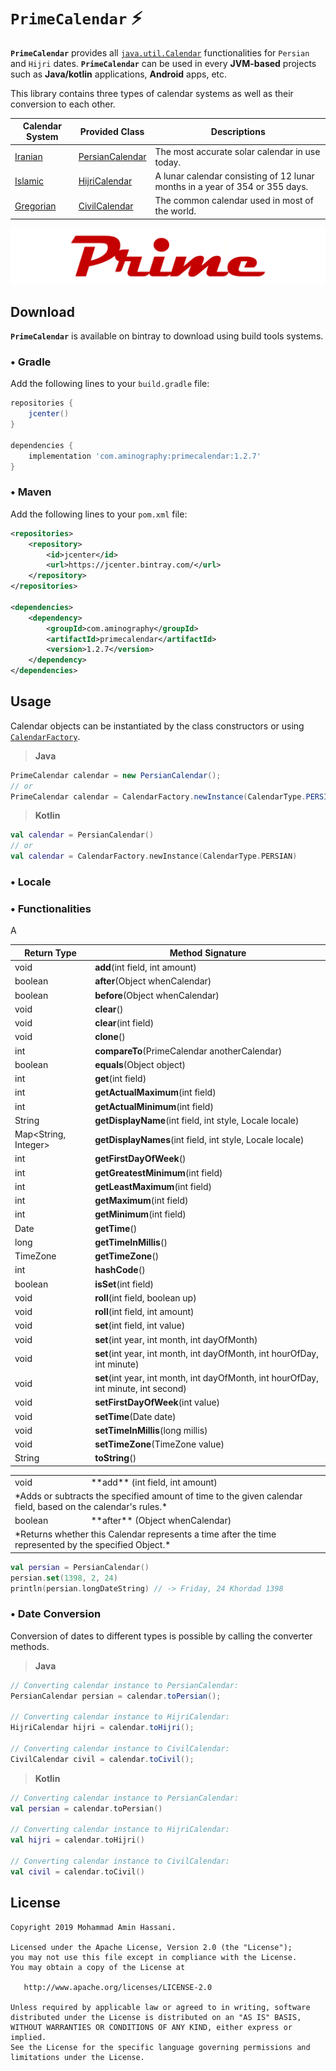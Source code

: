 # `PrimeCalendar` :zap:

**`PrimeCalendar`** provides all [`java.util.Calendar`](https://docs.oracle.com/javase/7/docs/api/java/util/Calendar.html) functionalities for `Persian` and `Hijri` dates.
**`PrimeCalendar`** can be used in every **JVM-based** projects such as **Java/kotlin** applications, **Android** apps, etc.

This library contains three types of calendar systems as well as their conversion to each other.

  | Calendar System | Provided Class | Descriptions |
  | --- | --- | --- |
  |[Iranian](https://en.wikipedia.org/wiki/Iranian_calendars)| [PersianCalendar](https://github.com/aminography/PrimeCalendar/blob/master/library/src/main/java/com/aminography/primecalendar/persian/PersianCalendar.kt) | The most accurate solar calendar in use today. |
  |[Islamic](https://en.wikipedia.org/wiki/Islamic_calendar)| [HijriCalendar](https://github.com/aminography/PrimeCalendar/blob/master/library/src/main/java/com/aminography/primecalendar/hijri/HijriCalendar.kt) | A lunar calendar consisting of 12 lunar months in a year of 354 or 355 days. |
  |[Gregorian](https://en.wikipedia.org/wiki/Gregorian_calendar)| [CivilCalendar](https://github.com/aminography/PrimeCalendar/blob/master/library/src/main/java/com/aminography/primecalendar/civil/CivilCalendar.kt) | The common calendar used in most of the world. |

![](static/prime_logo.png)
  
Download
--------
**`PrimeCalendar`** is available on bintray to download using build tools systems.

### • Gradle
Add the following lines to your `build.gradle` file:

```gradle
repositories {
    jcenter()
}
  
dependencies {
    implementation 'com.aminography:primecalendar:1.2.7'
}
```

### • Maven
Add the following lines to your `pom.xml` file:

```xml
<repositories>
    <repository>
        <id>jcenter</id>
        <url>https://jcenter.bintray.com/</url>
    </repository>
</repositories>

<dependencies>
    <dependency>
        <groupId>com.aminography</groupId>
        <artifactId>primecalendar</artifactId>
        <version>1.2.7</version>
    </dependency>
</dependencies>
```

Usage
-----
Calendar objects can be instantiated by the class constructors or using [`CalendarFactory`](https://github.com/aminography/PrimeCalendar/blob/master/library/src/main/java/com/aminography/primecalendar/common/CalendarFactory.kt).

> **Java**
```java
PrimeCalendar calendar = new PersianCalendar();
// or
PrimeCalendar calendar = CalendarFactory.newInstance(CalendarType.PERSIAN);
```

> **Kotlin**
```kotlin
val calendar = PersianCalendar()
// or
val calendar = CalendarFactory.newInstance(CalendarType.PERSIAN)
```

### • Locale


### • Functionalities
A

| Return Type | Method Signature |
| --- | --- |
| void | **add**(int field, int amount) |
| boolean | **after**(Object whenCalendar) |
| boolean | **before**(Object whenCalendar) |
| void | **clear**() |
| void | **clear**(int field) |
| void | **clone**() |
| int | **compareTo**(PrimeCalendar anotherCalendar) |
| boolean | **equals**(Object object) |
| int | **get**(int field) |
| int | **getActualMaximum**(int field) |
| int | **getActualMinimum**(int field) |
| String | **getDisplayName**(int field, int style, Locale locale) |
| Map<String, Integer> | **getDisplayNames**(int field, int style, Locale locale) |
| int | **getFirstDayOfWeek**() |
| int | **getGreatestMinimum**(int field) |
| int | **getLeastMaximum**(int field) |
| int | **getMaximum**(int field) |
| int | **getMinimum**(int field) |
| Date | **getTime**() |
| long | **getTimeInMillis**() |
| TimeZone | **getTimeZone**() |
| int | **hashCode**() |
| boolean | **isSet**(int field) |
| void | **roll**(int field, boolean up) |
| void | **roll**(int field, int amount) |
| void | **set**(int field, int value) |
| void | **set**(int year, int month, int dayOfMonth) |
| void | **set**(int year, int month, int dayOfMonth, int hourOfDay, int minute) |
| void | **set**(int year, int month, int dayOfMonth, int hourOfDay, int minute, int second) |
| void | **setFirstDayOfWeek**(int value) |
| void | **setTime**(Date date) |
| void | **setTimeInMillis**(long millis) |
| void | **setTimeZone**(TimeZone value) |
| String | **toString**() |

<table>
  <tr>
    <td>void</td>
    <td>**add** (int field, int amount)</td>
  </tr>
  <tr>
    <td colspan="2">*Adds or subtracts the specified amount of time to the given calendar field, based on the calendar's rules.*</td>
  </tr>
  <tr>
    <td>boolean</td>
    <td>**after** (Object whenCalendar)</td>
  </tr>
  <tr>
    <td colspan="2">*Returns whether this Calendar represents a time after the time represented by the specified Object.*</td>
  </tr>
</table>


```kotlin
val persian = PersianCalendar()
persian.set(1398, 2, 24)
println(persian.longDateString) // -> Friday, 24 Khordad 1398
```

### • Date Conversion
Conversion of dates to different types is possible by calling the converter methods.

> **Java**
```java
// Converting calendar instance to PersianCalendar:
PersianCalendar persian = calendar.toPersian();

// Converting calendar instance to HijriCalendar:
HijriCalendar hijri = calendar.toHijri();

// Converting calendar instance to CivilCalendar:
CivilCalendar civil = calendar.toCivil();
```

> **Kotlin**
```kotlin
// Converting calendar instance to PersianCalendar:
val persian = calendar.toPersian()

// Converting calendar instance to HijriCalendar:
val hijri = calendar.toHijri()

// Converting calendar instance to CivilCalendar:
val civil = calendar.toCivil()
```


License
--------
```
Copyright 2019 Mohammad Amin Hassani.

Licensed under the Apache License, Version 2.0 (the "License");
you may not use this file except in compliance with the License.
You may obtain a copy of the License at

   http://www.apache.org/licenses/LICENSE-2.0

Unless required by applicable law or agreed to in writing, software
distributed under the License is distributed on an "AS IS" BASIS,
WITHOUT WARRANTIES OR CONDITIONS OF ANY KIND, either express or implied.
See the License for the specific language governing permissions and
limitations under the License.
```

[1]: https://github.com/aminography/PrimeCalendar/blob/master/library/src/main/java/com/aminography/primecalendar/persian/PersianCalendar.kt
